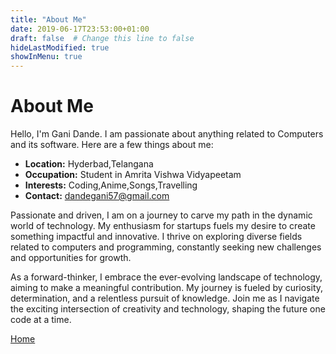```yaml
---
title: "About Me"
date: 2019-06-17T23:53:00+01:00
draft: false  # Change this line to false
hideLastModified: true
showInMenu: true
---
```



# About Me

Hello, I'm Gani Dande. I am passionate about anything related to Computers and its software. Here are a few things about me:

- **Location:** Hyderbad,Telangana
- **Occupation:** Student in Amrita Vishwa Vidyapeetam
- **Interests:** Coding,Anime,Songs,Travelling
- **Contact:** dandegani57@gmail.com

Passionate and driven, I am on a journey to carve my path in the dynamic world of technology. My enthusiasm for startups fuels my desire to create something impactful and innovative. I thrive on exploring diverse fields related to computers and programming, constantly seeking new challenges and opportunities for growth.

As a forward-thinker, I embrace the ever-evolving landscape of technology, aiming to make a meaningful contribution. My journey is fueled by curiosity, determination, and a relentless pursuit of knowledge. Join me as I navigate the exciting intersection of creativity and technology, shaping the future one code at a time.


[Home](/) <!-- Add this line to create a link to the homepage -->